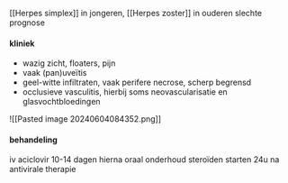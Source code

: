 [[Herpes simplex]] in jongeren, [[Herpes zoster]] in ouderen
slechte prognose

#### kliniek
- wazig zicht, floaters, pijn
- vaak (pan)uveïtis
- geel-witte infiltraten, vaak perifere necrose, scherp begrensd
- occlusieve vasculitis, hierbij soms neovascularisatie en glasvochtbloedingen

![[Pasted image 20240604084352.png]]

#### behandeling
iv aciclovir 10-14 dagen
hierna oraal onderhoud
steroïden starten 24u na antivirale therapie